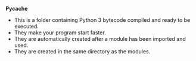 **Pycache**

* This is a folder containing Python 3 bytecode compiled and ready to be executed.
* They make your program start faster.
* They are automatically created after a module has been imported and used.
* They are created in the same directory as the modules.